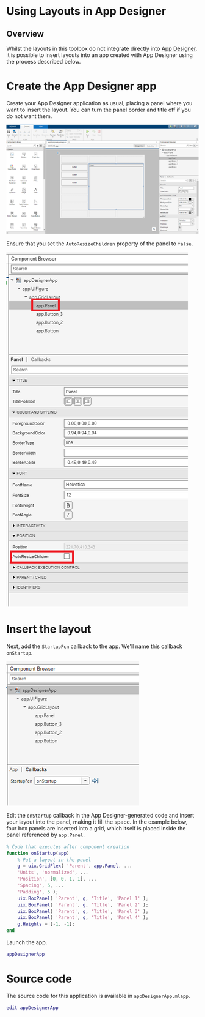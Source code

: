 # Using Layouts in App Designer

## Overview

Whilst the layouts in this toolbox do not integrate directly into [App Designer](https://www.mathworks.com/products/matlab/app-designer.html), it is possible to insert layouts into an app created with App Designer using the process described below.

# Create the App Designer app

Create your App Designer application as usual, placing a panel where you want to insert the layout. You can turn the panel border and title off if you do not want them.

![A new App Designer app](Images/UsingLayoutsInAppDesigner01.png "A new App Designer app")

Ensure that you set the `AutoResizeChildren` property of the panel to `false`.

![Disable the AutoResizeChildren property](Images/UsingLayoutsInAppDesigner03.png "Disable the AutoResizeChildren property")

# Insert the layout

Next, add the `StartupFcn` callback to the app. We'll name this callback `onStartup`.

![Add the startup function callback](Images/UsingLayoutsInAppDesigner02.png "Add the startup function callback")

Edit the `onStartup` callback in the App Designer-generated code and insert your layout into the panel, making it fill the space. In the example below, four box panels are inserted into a grid, which itself is placed inside the panel referenced by `app.Panel`.

```matlab
% Code that executes after component creation
function onStartup(app)
    % Put a layout in the panel
    g = uix.GridFlex( 'Parent', app.Panel, ...
    'Units', 'normalized', ...
    'Position', [0, 0, 1, 1], ...
    'Spacing', 5, ...
    'Padding', 5 );
    uix.BoxPanel( 'Parent', g, 'Title', 'Panel 1' );
    uix.BoxPanel( 'Parent', g, 'Title', 'Panel 2' );
    uix.BoxPanel( 'Parent', g, 'Title', 'Panel 3' );
    uix.BoxPanel( 'Parent', g, 'Title', 'Panel 4' );
    g.Heights = [-1, -1]; 
end 
```

Launch the app.

```matlab
appDesignerApp
```

# Source code

The source code for this application is available in `appDesignerApp.mlapp`.

```matlab
edit appDesignerApp 
```